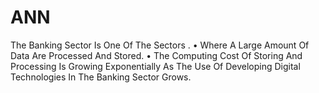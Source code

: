 # ANN
The Banking Sector Is One Of The Sectors . • Where A Large Amount Of Data Are Processed And Stored.  • The Computing Cost Of Storing And Processing Is Growing Exponentially As The Use Of Developing Digital Technologies In The  Banking Sector Grows.
